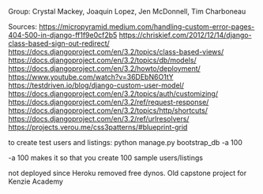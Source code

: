 Group: Crystal Mackey, Joaquin Lopez, Jen McDonnell, Tim Charboneau

Sources:
https://micropyramid.medium.com/handling-custom-error-pages-404-500-in-django-ff1f9e0cf2b5
https://chriskief.com/2012/12/14/django-class-based-sign-out-redirect/
https://docs.djangoproject.com/en/3.2/topics/class-based-views/
https://docs.djangoproject.com/en/3.2/topics/db/models/
https://docs.djangoproject.com/en/3.2/howto/deployment/
https://www.youtube.com/watch?v=36DEbN6O1tY
https://testdriven.io/blog/django-custom-user-model/ 
https://docs.djangoproject.com/en/3.2/topics/auth/customizing/ 
https://docs.djangoproject.com/en/3.2/ref/request-response/ 
https://docs.djangoproject.com/en/3.2/topics/http/shortcuts/ 
https://docs.djangoproject.com/en/3.2/ref/urlresolvers/
https://projects.verou.me/css3patterns/#blueprint-grid




to create test users and listings:    python manage.py bootstrap_db -a 100

-a 100 makes it so that you create 100 sample users/listings


not deployed since Heroku removed free dynos. Old capstone project for Kenzie Academy
